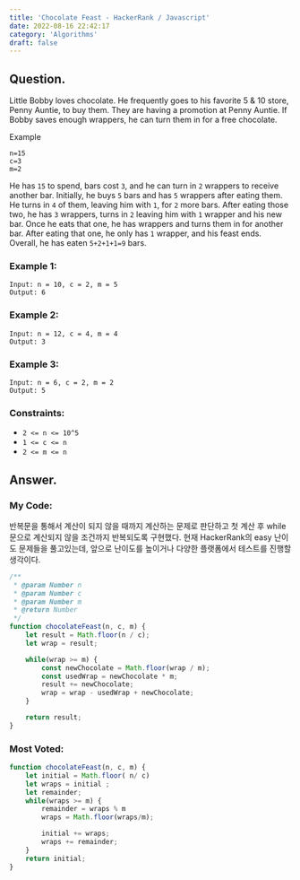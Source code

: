 ```yaml
---
title: 'Chocolate Feast - HackerRank / Javascript'
date: 2022-08-16 22:42:17
category: 'Algorithms'
draft: false
---
```


## Question.

Little Bobby loves chocolate. He frequently goes to his favorite 5 & 10 store, Penny Auntie, to buy them. They are having a promotion at Penny Auntie. If Bobby saves enough wrappers, he can turn them in for a free chocolate.

Example
```
n=15
c=3
m=2
```
He has `15` to spend, bars cost `3`, and he can turn in `2` wrappers to receive another bar. Initially, he buys `5` bars and has `5` wrappers after eating them. He turns in `4` of them, leaving him with `1`, for `2` more bars. After eating those two, he has `3` wrappers, turns in `2` leaving him with `1` wrapper and his new bar. Once he eats that one, he has wrappers and turns them in for another bar. After eating that one, he only has `1` wrapper, and his feast ends. Overall, he has eaten `5+2+1+1=9` bars.

### Example 1:
```
Input: n = 10, c = 2, m = 5
Output: 6
```

### Example 2:
```
Input: n = 12, c = 4, m = 4
Output: 3
```

### Example 3:
```
Input: n = 6, c = 2, m = 2
Output: 5
```


### Constraints: 

- `2 <= n <= 10^5`
- `1 <= c <= n`
- `2 <= m <= n`


## Answer.

### My Code:

반복문을 통해서 계산이 되지 않을 때까지 계산하는 문제로 판단하고 첫 계산 후 while문으로 계산되지 않을 조건까지 반복되도록 구현했다.
현재 HackerRank의 easy 난이도 문제들을 풀고있는데, 앞으로 난이도를 높이거나 다양한 플랫폼에서 테스트를 진행할 생각이다.

```js
/**
 * @param Number n
 * @param Number c
 * @param Number m
 * @return Number
 */
function chocolateFeast(n, c, m) {
    let result = Math.floor(n / c);
    let wrap = result;

    while(wrap >= m) {
        const newChocolate = Math.floor(wrap / m);
        const usedWrap = newChocolate * m;
        result += newChocolate;
        wrap = wrap - usedWrap + newChocolate;
    }

    return result;
}
```



### Most Voted:

```js
function chocolateFeast(n, c, m) {
    let initial = Math.floor( n/ c)
    let wraps = initial ;
    let remainder;
    while(wraps >= m) {
        remainder = wraps % m
        wraps = Math.floor(wraps/m);

        initial += wraps;
        wraps += remainder;
    }
    return initial;
}
```
